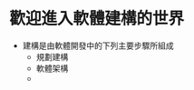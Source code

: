 # 歡迎進入軟體建構的世界

* 建構是由軟體開發中的下列主要步驟所組成
	* 規劃建構
	* 軟體架構
	*   
<!--stackedit_data:
eyJoaXN0b3J5IjpbMTQzNjc3OTgwNiwtMTU3NTg2Mzc2MywtMz
k1MTAwODFdfQ==
-->